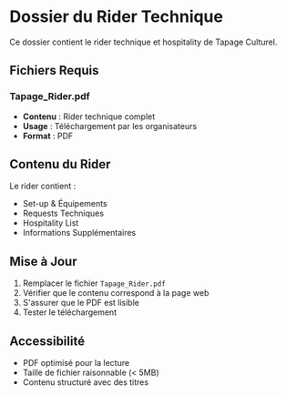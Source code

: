# Dossier du Rider Technique

Ce dossier contient le rider technique et hospitality de Tapage Culturel.

## Fichiers Requis

### Tapage_Rider.pdf
- **Contenu** : Rider technique complet
- **Usage** : Téléchargement par les organisateurs
- **Format** : PDF

## Contenu du Rider

Le rider contient :
- Set-up & Équipements
- Requests Techniques
- Hospitality List
- Informations Supplémentaires

## Mise à Jour

1. Remplacer le fichier `Tapage_Rider.pdf`
2. Vérifier que le contenu correspond à la page web
3. S'assurer que le PDF est lisible
4. Tester le téléchargement

## Accessibilité

- PDF optimisé pour la lecture
- Taille de fichier raisonnable (< 5MB)
- Contenu structuré avec des titres
